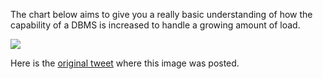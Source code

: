 The chart below aims to give you a really basic understanding of how the capability of a DBMS is increased to handle a growing amount of load.

[![](/guides/scaling-databases.svg)](/guides/scaling-databases.svg)

Here is the [original tweet](https://twitter.com/kamranahmedse/status/1234209674003611650) where this image was posted.
